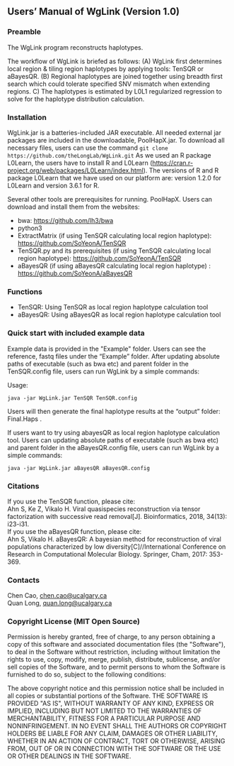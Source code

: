 ## Users’ Manual of WgLink (Version 1.0)
### Preamble
The WgLink program reconstructs haplotypes.


The workflow of WgLink is briefed as follows: (A) WgLink first determines local region & tiling region haplotypes by applying tools: TenSQR or aBayesQR. 
(B) Regional haplotypes are joined together using breadth first search which could tolerate specified SNV mismatch when extending regions. C) The
haplotypes is estimated by L0L1 regularized regression to solve for the haplotype distribution calculation.

### Installation
WgLink.jar is a batteries-included JAR executable. All needed external jar packages are included in the downloadable, PoolHapX.jar. To download all necessary files, users can use the command 
`git clone https://github.com/theLongLab/WgLink.git`
As we used an R package L0Learn, the users have to install R and L0Learn (https://cran.r-project.org/web/packages/L0Learn/index.html). The versions of R and R package L0Learn that we have used on our platform are: version 1.2.0 for L0Learn and version 3.6.1 for R. 

Several other tools are prerequisites for running. PoolHapX. Users can download and install them from the websites:
* bwa: https://github.com/lh3/bwa
* python3
* ExtractMatrix (if using TenSQR calculating local region haplotype): https://github.com/SoYeonA/TenSQR
* TenSQR.py and its prerequisites (if using TenSQR calculating local region haplotype): https://github.com/SoYeonA/TenSQR
* aBayesQR (if using aBayesQR calculating local region haplotype) : https://github.com/SoYeonA/aBayesQR

### Functions
* TenSQR: Using TenSQR as local region haplotype calculation tool
* aBayesQR: Using aBayesQR as local region haplotype calculation tool


### Quick start with included example data

Example data is provided in the "Example" folder. Users can see the reference, fastq files under the “Example” folder. After updating absolute paths of executable (such as bwa etc) and parent folder in the TenSQR.config file, users can run WgLink by a simple commands:

Usage:

`java -jar WgLink.jar TenSQR TenSQR.config`

Users will then generate the final haplotype results at the “output” folder: Final.Haps .

If users want to try using abayesQR as local region haplotype calculation tool. Users can updating absolute paths of executable (such as bwa etc) and parent folder in the aBayesQR.config file, users can run WgLink by a simple commands:

`java -jar WgLink.jar aBayesQR aBayesQR.config`


### Citations
If you use the TenSQR function, please cite:<br>
Ahn S, Ke Z, Vikalo H. Viral quasispecies reconstruction via tensor factorization with successive read removal[J]. Bioinformatics, 2018, 34(13): i23-i31.<br>
If you use the aBayesQR function, please cite:<br>
Ahn S, Vikalo H. aBayesQR: A bayesian method for reconstruction of viral populations characterized by low diversity[C]//International Conference on Research in Computational Molecular Biology. Springer, Cham, 2017: 353-369. <br>


### Contacts
Chen Cao, chen.cao@ucalgary.ca<br>
Quan Long, quan.long@ucalgary.ca<br>


### Copyright License (MIT Open Source)
Permission is hereby granted, free of charge, to any person obtaining a copy of this software and associated documentation files (the "Software"), to deal in the Software without restriction, including without limitation the rights to use, copy, modify, merge, publish, distribute, sublicense, and/or sell copies of the Software, and to permit persons to whom the Software is furnished to do so, subject to the following conditions:

The above copyright notice and this permission notice shall be included in all copies or substantial portions of the Software. THE SOFTWARE IS PROVIDED "AS IS", WITHOUT WARRANTY OF ANY KIND, EXPRESS OR IMPLIED, INCLUDING BUT
NOT LIMITED TO THE WARRANTIES OF MERCHANTABILITY, FITNESS FOR A PARTICULAR PURPOSE AND NONINFRINGEMENT. IN NO EVENT SHALL THE
AUTHORS OR COPYRIGHT HOLDERS BE LIABLE FOR ANY CLAIM, DAMAGES OR OTHER LIABILITY, WHETHER IN AN ACTION OF CONTRACT, TORT OR
OTHERWISE, ARISING FROM, OUT OF OR IN CONNECTION WITH THE SOFTWARE OR THE USE OR OTHER DEALINGS IN THE SOFTWARE.








